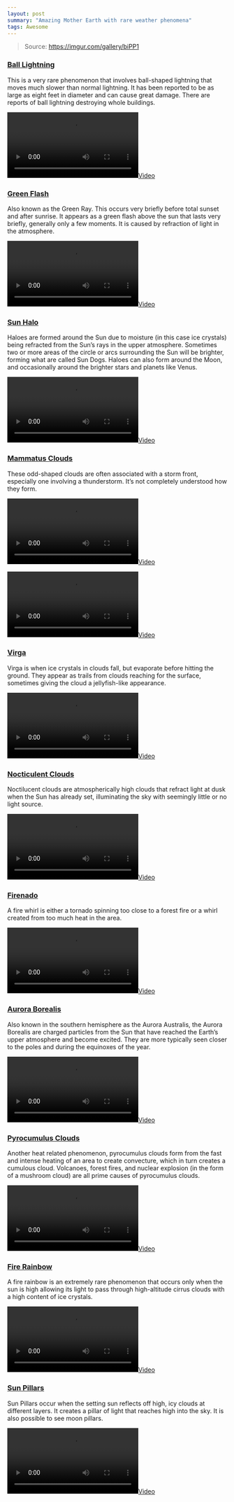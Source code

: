 ```yaml
---
layout: post
summary: "Amazing Mother Earth with rare weather phenomena"
tags: Awesome
---
```

> Source: https://imgur.com/gallery/biPP1

### [Ball Lightning](https://i.imgur.com/2zzQ6Q6.webm)

This is a very rare phenomenon that involves ball-shaped lightning that moves much slower than normal lightning. It has been reported to be as large as eight feet in diameter and can cause great damage. There are reports of ball lightning destroying whole buildings.

[![](https://i.imgur.com/2zzQ6Q6.webm)](https://i.imgur.com/2zzQ6Q6.webm)

### [Green Flash](http://i.imgur.com/skqPZpJ.webm)

Also known as the Green Ray. This occurs very briefly before total sunset and after sunrise. It appears as a green flash above the sun that lasts very briefly, generally only a few moments. It is caused by refraction of light in the atmosphere.

[![](http://i.imgur.com/skqPZpJ.webm)](http://i.imgur.com/skqPZpJ.webm)

### [Sun Halo](http://i.imgur.com/ogtpVv8.webm)

Haloes are formed around the Sun due to moisture (in this case ice crystals) being refracted from the Sun’s rays in the upper atmosphere. Sometimes two or more areas of the circle or arcs surrounding the Sun will be brighter, forming what are called Sun Dogs. Haloes can also form around the Moon, and occasionally around the brighter stars and planets like Venus.

[![](http://i.imgur.com/ogtpVv8.webm)](http://i.imgur.com/ogtpVv8.webm)

### [Mammatus Clouds](http://i.imgur.com/nOrOshu.webm)

These odd-shaped clouds are often associated with a storm front, especially one involving a thunderstorm. It’s not completely understood how they form.

[![](http://i.imgur.com/nOrOshu.webm)](http://i.imgur.com/nOrOshu.webm)

[![](http://i.imgur.com/P5xxGRw.webm)](http://i.imgur.com/P5xxGRw.webm)

### [Virga](http://i.imgur.com/LAXxGru.webm)

Virga is when ice crystals in clouds fall, but evaporate before hitting the ground. They appear as trails from clouds reaching for the surface, sometimes giving the cloud a jellyfish-like appearance.

[![](http://i.imgur.com/LAXxGru.webm)](http://i.imgur.com/LAXxGru.webm)

### [Nocticulent Clouds](http://i.imgur.com/ahkGC0a.webm)

Noctilucent clouds are atmospherically high clouds that refract light at dusk when the Sun has already set, illuminating the sky with seemingly little or no light source.

[![](http://i.imgur.com/ahkGC0a.webm)](http://i.imgur.com/ahkGC0a.webm)

### [Firenado](http://i.imgur.com/2SUl9fU.webm)

A fire whirl is either a tornado spinning too close to a forest fire or a whirl created from too much heat in the area.

[![](http://i.imgur.com/2SUl9fU.webm)](http://i.imgur.com/2SUl9fU.webm)

### [Aurora Borealis](http://i.imgur.com/5qb64TR.webm)

Also known in the southern hemisphere as the Aurora Australis, the Aurora Borealis are charged particles from the Sun that have reached the Earth’s upper atmosphere and become excited. They are more typically seen closer to the poles and during the equinoxes of the year.

[![](http://i.imgur.com/5qb64TR.webm)](http://i.imgur.com/5qb64TR.webm)

### [Pyrocumulus Clouds](http://i.imgur.com/EoCfmSF.webm)

Another heat related phenomenon, pyrocumulus clouds form from the fast and intense heating of an area to create convecture, which in turn creates a cumulous cloud. Volcanoes, forest fires, and nuclear explosion (in the form of a mushroom cloud) are all prime causes of pyrocumulus clouds.

[![](http://i.imgur.com/EoCfmSF.webm)](http://i.imgur.com/EoCfmSF.webm)

### [Fire Rainbow](http://i.imgur.com/e6HrabV.webm)

A fire rainbow is an extremely rare phenomenon that occurs only when the sun is high allowing its light to pass through high-altitude cirrus clouds with a high content of ice crystals.

[![](http://i.imgur.com/e6HrabV.webm)](http://i.imgur.com/e6HrabV.webm)

### [Sun Pillars](http://i.imgur.com/kMxT4tR.webm)

Sun Pillars occur when the setting sun reflects off high, icy clouds at different layers. It creates a pillar of light that reaches high into the sky. It is also possible to see moon pillars.

[![](http://i.imgur.com/kMxT4tR.webm)](http://i.imgur.com/kMxT4tR.webm)
